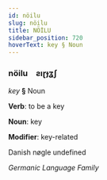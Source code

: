 ```yaml
---
id: nöilu
slug: nöilu
title: NÖİLU
sidebar_position: 720
hoverText: key § Noun
---
```


### nöilu&emsp;<span kind="abugida">ƨıɽɟʓʃ</span>

*key* **§** Noun

**Verb**: to be a key

**Noun**: key

**Modifier**: key-related

Danish nøgle undefined

*Germanic Language Family*